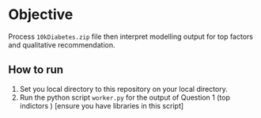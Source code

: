 
# Objective 
Process `10kDiabetes.zip` file then interpret modelling output for top factors and qualitative recommendation. 

## How to run
1. Set you local directory to this repository on your local directory. 
2. Run the python script `worker.py` for the output of Question 1 (top indictors ) [ensure you have libraries in this script]





